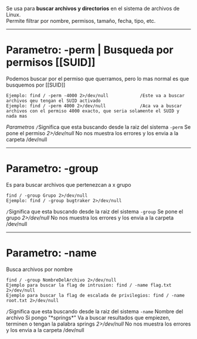Se usa para **buscar archivos y directorios** en el sistema de archivos de Linux.  
Permite filtrar por nombre, permisos, tamaño, fecha, tipo, etc.


----
# Parametro: -perm | Busqueda por permisos [[SUID]]

Podemos buscar por el permiso que querramos, pero lo mas normal es que busquemos por [[SUID]]
```
Ejemplo: find / -perm -4000 2>/dev/null            /Este va a buscar archivos qeu tengan el SUID activado
Ejemplo: find / -perm 4000 2>/dev/null             /Aca va a buscar archivos con el permiso 4000 exacto, que seria solamente el SUID y nada mas
```
*Parametros*
`/`Significa que esta buscando desde la raiz del sistema
`-perm` Se pone el permiso
*2>/dev/null* No nos muestra los errores y los envia a la carpeta /dev/null

------
# Parametro: -group
Es para buscar archivos que pertenezcan a x grupo

```
find / -group Grupo 2>/dev/null
Ejemplo: find / -group bugtraker 2>/dev/null
```

`/`Significa que esta buscando desde la raiz del sistema
`-group` Se pone el grupo
*2>/dev/null* No nos muestra los errores y los envia a la carpeta /dev/null

------
# Parametro: -name
Busca archivos por nombre

```
find / -group NombreDelArchivo 2>/dev/null
Ejemplo para buscar la flag de intrusion: find / -name flag.txt 2>/dev/null
Ejemplo para buscar la flag de escalada de privilegios: find / -name root.txt 2>/dev/null
```

`/`Significa que esta buscando desde la raiz del sistema
`-name` Nombre del archivo
	Si pongo "\*springs*" Va a buscar resultados que empiezen, terminen o tengan la palabra springs
*2>/dev/null* No nos muestra los errores y los envia a la carpeta /dev/null
